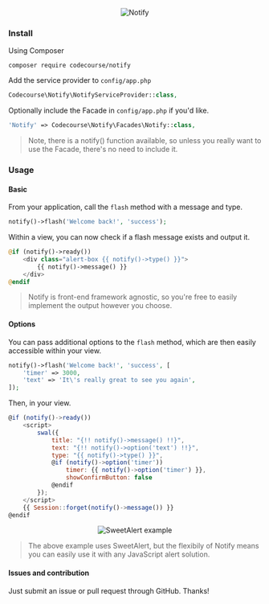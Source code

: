 <p align="center">
    <img alt="Notify" src="https://s3.amazonaws.com/s3.codecourse.com/github/banners/notify.png">
</p>

### Install

Using Composer

```
composer require codecourse/notify
```

Add the service provider to `config/app.php`

```php
Codecourse\Notify\NotifyServiceProvider::class,
```

Optionally include the Facade in `config/app.php` if you'd like.

```php
'Notify' => Codecourse\Notify\Facades\Notify::class,
```

> Note, there is a notify() function available, so unless you really want to use the Facade, there's no need to include it.

###  Usage

#### Basic

From your application, call the `flash` method with a message and type.

```php
notify()->flash('Welcome back!', 'success');
```

Within a view, you can now check if a flash message exists and output it.

```php
@if (notify()->ready())
    <div class="alert-box {{ notify()->type() }}">
        {{ notify()->message() }}
    </div>
@endif
```
> Notify is front-end framework agnostic, so you're free to easily implement the output however you choose.

#### Options

You can pass additional options to the `flash` method, which are then easily accessible within your view.

```php
notify()->flash('Welcome back!', 'success', [
    'timer' => 3000,
    'text' => 'It\'s really great to see you again',
]);
```

Then, in your view.

```javascript
@if (notify()->ready())
    <script>
        swal({
            title: "{!! notify()->message() !!}",
            text: "{!! notify()->option('text') !!}",
            type: "{{ notify()->type() }}",
            @if (notify()->option('timer'))
                timer: {{ notify()->option('timer') }},
                showConfirmButton: false
            @endif
        });
    </script>
    {{ Session::forget(notify()->message()) }}
@endif
```
<p align="center">
    <img alt="SweetAlert example" src="https://s3.amazonaws.com/s3.codecourse.com/github/notify/swal-example.png">
</p>

> The above example uses SweetAlert, but the flexibily of Notify means you can easily use it with any JavaScript alert solution.

#### Issues and contribution

Just submit an issue or pull request through GitHub. Thanks!
